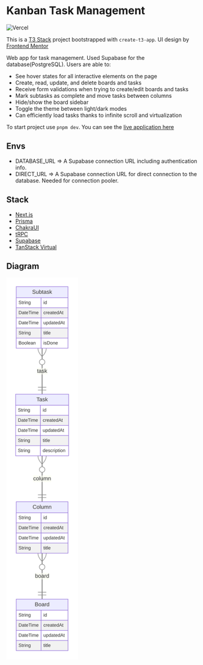# Kanban Task Management

![Vercel](https://therealsujitk-vercel-badge.vercel.app/?app=kanban-task-management)

This is a [T3 Stack](https://create.t3.gg/) project bootstrapped with `create-t3-app`. UI design by [Frontend Mentor](https://www.frontendmentor.io/)

Web app for task management. Used Supabase for the database(PostgreSQL). Users are able to:

- See hover states for all interactive elements on the page
- Create, read, update, and delete boards and tasks
- Receive form validations when trying to create/edit boards and tasks
- Mark subtasks as complete and move tasks between columns
- Hide/show the board sidebar
- Toggle the theme between light/dark modes
- Can efficiently load tasks thanks to infinite scroll and virtualization

To start project use `pnpm dev`. You can see the [live application here](https://kanban-task-manager.jorgeyza.com)

## Envs

- DATABASE_URL => A Supabase connection URL including authentication info.
- DIRECT_URL => A Supabase connection URL for direct connection to the database. Needed for connection pooler.

## Stack

- [Next.js](https://nextjs.org)
- [Prisma](https://prisma.io)
- [ChakraUI](https://chakra-ui.com/)
- [tRPC](https://trpc.io)
- [Supabase](https://supabase.com/)
- [TanStack Virtual](https://tanstack.com/virtual/v3)

## Diagram

<img src="./diagram.svg" alt="Database model" height="1000">
